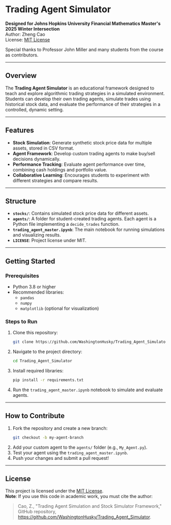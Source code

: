 # Trading Agent Simulator

**Designed for Johns Hopkins University Financial Mathematics Master's 2025 Winter Intersection**  
Author: Zheng Cao  
License: [MIT License](LICENSE)

Special thanks to Professor John Miller and many students from the course as contributors.

---

## Overview

The **Trading Agent Simulator** is an educational framework designed to teach and explore algorithmic trading strategies in a simulated environment. Students can develop their own trading agents, simulate trades using historical stock data, and evaluate the performance of their strategies in a controlled, dynamic setting.

---

## Features

- **Stock Simulation**: Generate synthetic stock price data for multiple assets, stored in CSV format.
- **Agent Framework**: Develop custom trading agents to make buy/sell decisions dynamically.
- **Performance Tracking**: Evaluate agent performance over time, combining cash holdings and portfolio value.
- **Collaborative Learning**: Encourages students to experiment with different strategies and compare results.

---

## Structure

- **`stocks/`**: Contains simulated stock price data for different assets.
- **`agents/`**: A folder for student-created trading agents. Each agent is a Python file implementing a `decide_trades` function.
- **`trading_agent_master.ipynb`**: The main notebook for running simulations and visualizing results.
- **`LICENSE`**: Project license under MIT.

---

## Getting Started

### Prerequisites
- Python 3.8 or higher
- Recommended libraries:
  - `pandas`
  - `numpy`
  - `matplotlib` (optional for visualization)

### Steps to Run
1. Clone this repository:
   ```bash
   git clone https://github.com/WashingtonHusky/Trading_Agent_Simulator.git
   ```
2. Navigate to the project directory:
   ```bash
   cd Trading_Agent_Simulator
   ```
3. Install required libraries:
   ```bash
   pip install -r requirements.txt
   ```
4. Run the `trading_agent_master.ipynb` notebook to simulate and evaluate agents.

---

## How to Contribute

1. Fork the repository and create a new branch:
   ```bash
   git checkout -b my-agent-branch
   ```
2. Add your custom agent to the `agents/` folder (e.g., `My_Agent.py`).
3. Test your agent using the `trading_agent_master.ipynb`.
4. Push your changes and submit a pull request!

---

## License

This project is licensed under the [MIT License](LICENSE).  
**Note**: If you use this code in academic work, you must cite the author:

> Cao, Z., "Trading Agent Simulation and Stock Simulator Framework," GitHub repository, https://github.com/WashingtonHusky/Trading_Agent_Simulator.
